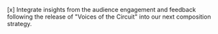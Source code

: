 [x] Integrate insights from the audience engagement and feedback following the release of "Voices of the Circuit" into our next composition strategy.